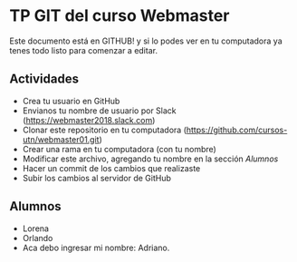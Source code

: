 # TP GIT del curso Webmaster

Este documento está en GITHUB! y si lo podes ver en tu computadora ya tenes todo listo para comenzar a editar.

## Actividades

* Crea tu usuario en GitHub
* Envianos tu nombre de usuario por Slack (https://webmaster2018.slack.com)
* Clonar este repositorio en tu computadora (https://github.com/cursos-utn/webmaster01.git)
* Crear una rama en tu computadora (con tu nombre)
* Modificar este archivo, agregando tu nombre en la sección *Alumnos*
* Hacer un commit de los cambios que realizaste
* Subir los cambios al servidor de GitHub 


## Alumnos

* Lorena
* Orlando
* Aca debo ingresar mi nombre: Adriano.